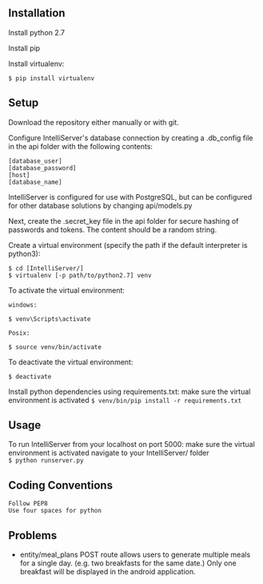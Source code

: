 ## Installation
Install python 2.7

Install pip

Install virtualenv:
```
$ pip install virtualenv
```

## Setup
Download the repository either manually or with git.

Configure IntelliServer's database connection by creating a .db_config file in the api folder with the following contents:
```
[database_user]
[database_password]
[host]
[database_name]
```
IntelliServer is configured for use with PostgreSQL, but can be configured for other database solutions by changing api/models.py

Next, create the .secret_key file in the api folder for secure hashing of passwords and tokens. The content should be a random string.

Create a virtual environment (specify the path if the default interpreter is python3):
```
$ cd [IntelliServer/]
$ virtualenv [-p path/to/python2.7] venv  
```

To activate the virtual environment:

    windows:
```
$ venv\Scripts\activate   
```

    Posix:
```
$ source venv/bin/activate   
```

To deactivate the virtual environment:
```
$ deactivate   
```

Install python dependencies using requirements.txt:
    make sure the virtual environment is activated
    ```
    $ venv/bin/pip install -r requirements.txt  
    ```


## Usage
  To run IntelliServer from your localhost on port 5000:
    make sure the virtual environment is activated 
    navigate to your IntelliServer/ folder  
    ```
    $ python runserver.py  
    ```

## Coding Conventions
    Follow PEP8    
    Use four spaces for python

## Problems
* entity/meal_plans POST route allows users to generate multiple meals for a single day. (e.g. two breakfasts for the same date.) Only one breakfast will be displayed in the android application.
